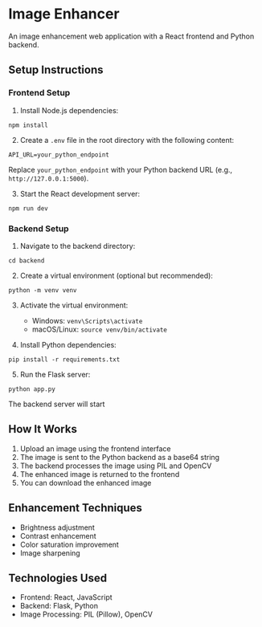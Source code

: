 # Image Enhancer

An image enhancement web application with a React frontend and Python backend.

## Setup Instructions

### Frontend Setup
1. Install Node.js dependencies:
```
npm install
```

2. Create a `.env` file in the root directory with the following content:
```
API_URL=your_python_endpoint
```
Replace `your_python_endpoint` with your Python backend URL (e.g., `http://127.0.0.1:5000`).

3. Start the React development server:
```
npm run dev
```

### Backend Setup
1. Navigate to the backend directory:
```
cd backend
```

2. Create a virtual environment (optional but recommended):
```
python -m venv venv
```

3. Activate the virtual environment:
   - Windows: `venv\Scripts\activate`
   - macOS/Linux: `source venv/bin/activate`

4. Install Python dependencies:
```
pip install -r requirements.txt
```

5. Run the Flask server:
```
python app.py
```

The backend server will start

## How It Works

1. Upload an image using the frontend interface
2. The image is sent to the Python backend as a base64 string
3. The backend processes the image using PIL and OpenCV
4. The enhanced image is returned to the frontend
5. You can download the enhanced image

## Enhancement Techniques

- Brightness adjustment
- Contrast enhancement
- Color saturation improvement
- Image sharpening

## Technologies Used

- Frontend: React, JavaScript
- Backend: Flask, Python
- Image Processing: PIL (Pillow), OpenCV
